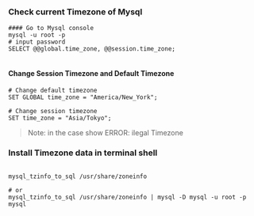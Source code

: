 ### Check current Timezone of Mysql
```
#### Go to Mysql console
mysql -u root -p
# input password 
SELECT @@global.time_zone, @@session.time_zone;


```
#### Change Session Timezone and Default Timezone
```
# Change default timezone
SET GLOBAL time_zone = "America/New_York";

# Change session timezone
SET time_zone = "Asia/Tokyo";
```

> Note: in the case show ERROR: ilegal Timezone 
### Install Timezone data in terminal shell 
```

mysql_tzinfo_to_sql /usr/share/zoneinfo

# or
mysql_tzinfo_to_sql /usr/share/zoneinfo | mysql -D mysql -u root -p mysql

```



